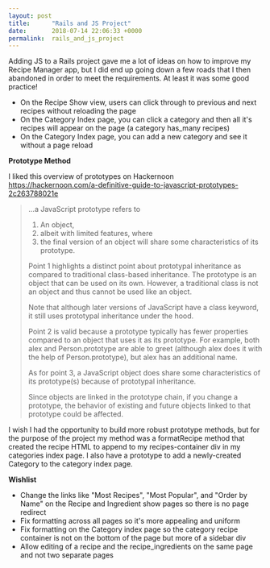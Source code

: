 ```yaml
---
layout: post
title:      "Rails and JS Project"
date:       2018-07-14 22:06:33 +0000
permalink:  rails_and_js_project
---
```



Adding JS to a Rails project gave me a lot of ideas on how to improve my Recipe Manager app, but I did end up going down a few roads that I then abandoned in order to meet the requirements. At least it was some good practice!

* On the Recipe Show view, users can click through to previous and next recipes without reloading the page
* On the Category Index page, you can click a category and then all it's recipes will appear on the page (a category has_many recipes)
* On the Category Index page, you can add a new category and see it without a page reload


**Prototype Method**

I liked this overview of prototypes on Hackernoon
https://hackernoon.com/a-definitive-guide-to-javascript-prototypes-2c263788021e

> ...a JavaScript prototype refers to
> 
> 1. An object,
> 2. albeit with limited features, where
> 3. the final version of an object will share some characteristics of its prototype.
> 
> Point 1 highlights a distinct point about prototypal inheritance as compared to traditional class-based inheritance. The prototype is an object that can be used on its own. However, a traditional class is not an object and thus cannot be used like an object.
> 
> Note that although later versions of JavaScript have a class keyword, it still uses prototypal inheritance under the hood.
> 
> Point 2 is valid because a prototype typically has fewer properties compared to an object that uses it as its prototype. For example, both alex and Person.prototype are able to greet (although alex does it with the help of Person.prototype), but alex has an additional name.
> 
> As for point 3, a JavaScript object does share some characteristics of its prototype(s) because of prototypal inheritance.
> 
> Since objects are linked in the prototype chain, if you change a prototype, the behavior of existing and future objects linked to that prototype could be affected.
> 

I wish I had the opportunity to build more robust prototype methods, but for the purpose of the project my method was a  formatRecipe method that created the recipe HTML to append to my recipes-container div in my categories index page. I also have a prototype to add a newly-created Category to the category index page. 


**Wishlist**
* Change the links like "Most Recipes", "Most Popular", and "Order by Name" on the Recipe and Ingredient show pages so there is no page redirect
* Fix formatting across all pages so it's more appealing and uniform
* Fix formatting on the Category index page so the category recipe container is not on the bottom of the page but more of a sidebar div
* Allow editing of a recipe and the recipe_ingredients on the same page and not two separate pages



